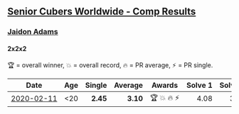 <style>table {white-space: nowrap;}</style>

## [Senior Cubers Worldwide - Comp Results](/scw-comp/results/)
### [Jaidon Adams](../jaidon_adams.md)
#### 2x2x2

🏆 = overall winner, 💥 = overall record, 🔥 = PR average, ⚡ = PR single.

| Date | Age | Single | Average | Awards | Solve 1 | Solve 2 | Solve 3 | Solve 4 | Solve 5 | Video |
| :--: | :--: | --: | --: | :--: | --: | --: | --: | --: | --: | :-- |
| [2020-02-11](../../results/222/2020-02-11.md) | <20 | **2.45** | **3.10** | 🏆 💥 🔥 ⚡ | 4.08 | 3.65 | 2.74 | 2.91 | **2.45** | [Link](https://www.facebook.com/events/176704156956327/permalink/180633799896696/) |


<!-- Global site tag (gtag.js) - Google Analytics -->
<script async src="https://www.googletagmanager.com/gtag/js?id=UA-86348435-3"></script>
<script>window.dataLayer = window.dataLayer || []; function gtag() {dataLayer.push(arguments);} gtag('js', new Date()); gtag('config', 'UA-86348435-3');</script>

